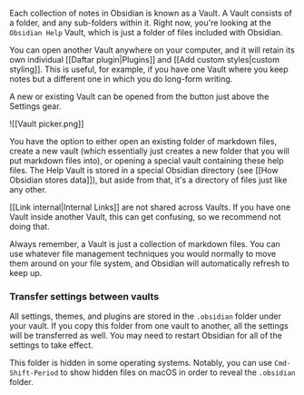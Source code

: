 Each collection of notes in Obsidian is known as a Vault. A Vault consists of a folder, and any sub-folders within it. Right now, you're looking at the `Obsidian Help` Vault, which is just a folder of files included with Obsidian.

You can open another Vault anywhere on your computer, and it will retain its own individual [[Daftar plugin|Plugins]] and [[Add custom styles|custom styling]]. This is useful, for example, if you have one Vault where you keep notes but a different one in which you do long-form writing.

A new or existing Vault can be opened from the button just above the Settings gear.

![[Vault picker.png]]

You have the option to either open an existing folder of markdown files, create a new vault (which essentially just creates a new folder that you will put markdown files into), or opening a special vault containing these help files. The Help Vault is stored in a special Obsidian directory (see [[How Obsidian stores data]]), but aside from that, it's a directory of files just like any other.

[[Link internal|Internal Links]] are not shared across Vaults. If you have one Vault inside another Vault, this can get confusing, so we recommend not doing that.

Always remember, a Vault is just a collection of markdown files. You can use whatever file management techniques you would normally to move them around on your file system, and Obsidian will automatically refresh to keep up.

### Transfer settings between vaults

All settings, themes, and plugins are stored in the `.obsidian` folder under your vault. If you copy this folder from one vault to another, all the settings will be transferred as well. You may need to restart Obsidian for all of the settings to take effect.

This folder is hidden in some operating systems. Notably, you can use `Cmd-Shift-Period` to show hidden files on macOS in order to reveal the `.obsidian` folder.
